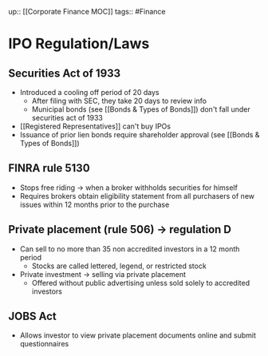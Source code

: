 up:: [[Corporate Finance MOC]]
tags:: #Finance 
# IPO Regulation/Laws
## Securities Act of 1933
- Introduced a cooling off period of 20 days
	- After filing with SEC, they take 20 days to review info
	- Municipal bonds (see [[Bonds & Types of Bonds]]) don't fall under securities act of 1933
- [[Registered Representatives]] can't buy IPOs
- Issuance of prior lien bonds require shareholder approval (see [[Bonds & Types of Bonds]])
## FINRA rule 5130
- Stops free riding → when a broker withholds securities for himself
- Requires brokers obtain eligibility statement from all purchasers of new issues within 12 months prior to the purchase
## Private placement (rule 506) → regulation D 
- Can sell to no more than 35 non accredited investors in a 12 month period
	- Stocks are called lettered, legend, or restricted stock
- Private investment → selling via private placement 
	- Offered without public advertising unless sold solely to accredited investors
## JOBS Act
- Allows investor to view private placement documents online and submit questionnaires
